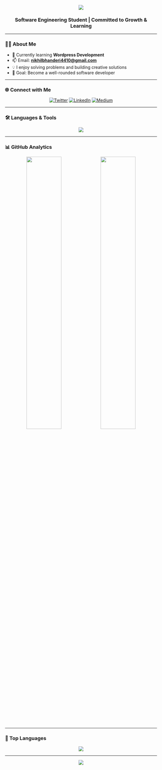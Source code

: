 <!-- Header Section -->
<div align="center">
  <img src="https://capsule-render.vercel.app/api?type=waving&color=ff6f3c&height=150&section=header&text=Nikhil%20Bhanderi&fontSize=40&fontColor=ffffff&fontAlignY=35" />
  <h3>Software Engineering Student | Committed to Growth & Learning</h3>
</div>

---

### 👨‍💻 About Me
- 🌱 Currently learning **Wordpress Development**  
- 📫 Email: **nikhilbhanderi4410@gmail.com**  
- 💡 I enjoy solving problems and building creative solutions  
- 🎯 Goal: Become a well-rounded software developer

---

### 🌐 Connect with Me
<p align="center">
  <a href="https://twitter.com/nikpatel4465"><img src="https://img.icons8.com/color/48/twitter--v1.png" alt="Twitter"/></a>
  <a href="https://linkedin.com/in/nikhil-bhanderi-b151a5299"><img src="https://img.icons8.com/color/48/linkedin.png" alt="LinkedIn"/></a>
  <a href="https://medium.com/@nikhilbhanderi4410"><img src="https://img.icons8.com/color/48/medium-monogram.png" alt="Medium"/></a>
</p>

---

### 🛠 Languages & Tools
<p align="center">
  <img src="https://skillicons.dev/icons?i=python,java,cpp,c,html,css,mysql,arduino&theme=light" />
</p>

---

### 📊 GitHub Analytics
<p align="center">
  <img src="https://github-readme-stats.vercel.app/api?username=nikhilbhanderi91&show_icons=true&theme=orange&hide_border=true" width="48%"/>
  <img src="https://github-readme-streak-stats.herokuapp.com/?user=nikhilbhanderi91&theme=orange&hide_border=true" width="48%"/>
</p>

---

### 📌 Top Languages
<p align="center">
  <img src="https://github-readme-stats.vercel.app/api/top-langs/?username=nikhilbhanderi91&layout=compact&theme=orange&hide_border=true" />
</p>

---

<div align="center">
  <img src="https://capsule-render.vercel.app/api?type=waving&color=ff6f3c&height=100&section=footer"/>
</div>
